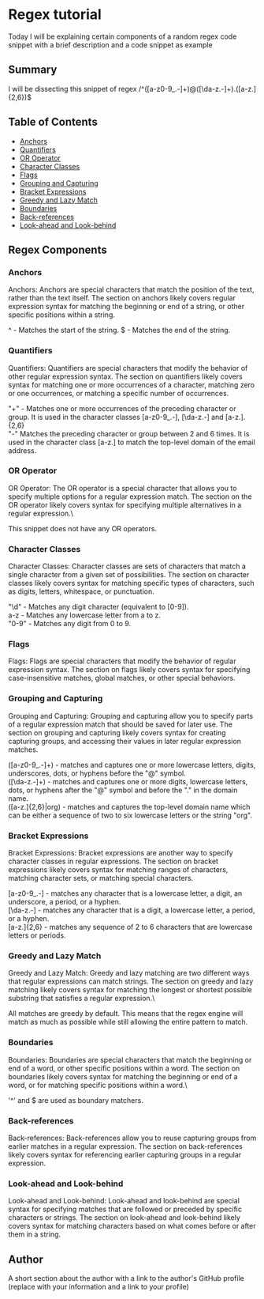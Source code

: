 # Regex tutorial

Today I will be explaining certain components of a random regex code snippet with a brief description and a code snippet as example 

## Summary
I will be dissecting this snippet of regex /^([a-z0-9_\.-]+)@([\da-z\.-]+)\.([a-z\.]{2,6})$

## Table of Contents

- [Anchors](#anchors)
- [Quantifiers](#quantifiers)
- [OR Operator](#or-operator)
- [Character Classes](#character-classes)
- [Flags](#flags)
- [Grouping and Capturing](#grouping-and-capturing)
- [Bracket Expressions](#bracket-expressions)
- [Greedy and Lazy Match](#greedy-and-lazy-match)
- [Boundaries](#boundaries)
- [Back-references](#back-references)
- [Look-ahead and Look-behind](#look-ahead-and-look-behind)

## Regex Components

### Anchors
Anchors: Anchors are special characters that match the position of the text, rather than the text itself. The section on anchors likely covers regular expression syntax for matching the beginning or end of a string, or other specific positions within a string.

^ - Matches the start of the string.
$ - Matches the end of the string.

### Quantifiers

Quantifiers: Quantifiers are special characters that modify the behavior of other regular expression syntax. The section on quantifiers likely covers syntax for matching one or more occurrences of a character, matching zero or one occurrences, or matching a specific number of occurrences.

"+" - Matches one or more occurrences of the preceding character or group. It is used in the character classes [a-z0-9_\.-], [\da-z\.-] and [a-z\.].
{2,6} 
\
"-" Matches the preceding character or group between 2 and 6 times. It is used in the character class [a-z\.] to match the top-level domain of the email address.

### OR Operator
OR Operator: The OR operator is a special character that allows you to specify multiple options for a regular expression match. The section on the OR operator likely covers syntax for specifying multiple alternatives in a regular expression.\

This snippet does not have any OR operators.

### Character Classes
Character Classes: Character classes are sets of characters that match a single character from a given set of possibilities. The section on character classes likely covers syntax for matching specific types of characters, such as digits, letters, whitespace, or punctuation.

"\d" - Matches any digit character (equivalent to [0-9]). \
a-z - Matches any lowercase letter from a to z.\
"0-9" - Matches any digit from 0 to 9.

### Flags
Flags: Flags are special characters that modify the behavior of regular expression syntax. The section on flags likely covers syntax for specifying case-insensitive matches, global matches, or other special behaviors.



### Grouping and Capturing
Grouping and Capturing: Grouping and capturing allow you to specify parts of a regular expression match that should be saved for later use. The section on grouping and capturing likely covers syntax for creating capturing groups, and accessing their values in later regular expression matches.

([a-z0-9_\.-]+) - matches and captures one or more lowercase letters, digits, underscores, dots, or hyphens before the "@" symbol.\
([\da-z\.-]+) - matches and captures one or more digits, lowercase letters, dots, or hyphens after the "@" symbol and before the "." in the domain name.\
([a-z\.]{2,6}|org) - matches and captures the top-level domain name which can be either a sequence of two to six lowercase letters or the string "org".

### Bracket Expressions
Bracket Expressions: Bracket expressions are another way to specify character classes in regular expressions. The section on bracket expressions likely covers syntax for matching ranges of characters, matching character sets, or matching special characters.

[a-z0-9_\.-] - matches any character that is a lowercase letter, a digit, an underscore, a period, or a hyphen.\
[\da-z\.-] - matches any character that is a digit, a lowercase letter, a period, or a hyphen.\
[a-z\.]{2,6} - matches any sequence of 2 to 6 characters that are lowercase letters or periods.

### Greedy and Lazy Match
Greedy and Lazy Match: Greedy and lazy matching are two different ways that regular expressions can match strings. The section on greedy and lazy matching likely covers syntax for matching the longest or shortest possible substring that satisfies a regular expression.\

 All matches are greedy by default. This means that the regex engine will match as much as possible while still allowing the entire pattern to match.


### Boundaries
Boundaries: Boundaries are special characters that match the beginning or end of a word, or other specific positions within a word. The section on boundaries likely covers syntax for matching the beginning or end of a word, or for matching specific positions within a word.\

'^' and $ are used as boundary matchers.

### Back-references
Back-references: Back-references allow you to reuse capturing groups from earlier matches in a regular expression. The section on back-references likely covers syntax for referencing earlier capturing groups in a regular expression.

### Look-ahead and Look-behind
Look-ahead and Look-behind: Look-ahead and look-behind are special syntax for specifying matches that are followed or preceded by specific characters or strings. The section on look-ahead and look-behind likely covers syntax for matching characters based on what comes before or after them in a string.

## Author

A short section about the author with a link to the author's GitHub profile (replace with your information and a link to your profile)
